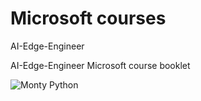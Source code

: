 # Microsoft courses
AI-Edge-Engineer

AI-Edge-Engineer Microsoft course booklet

![Monty Python](https://cdn.dribbble.com/users/2100764/screenshots/5549274/media/ba14aea382f73f261df3e1f35b838890.gif)
